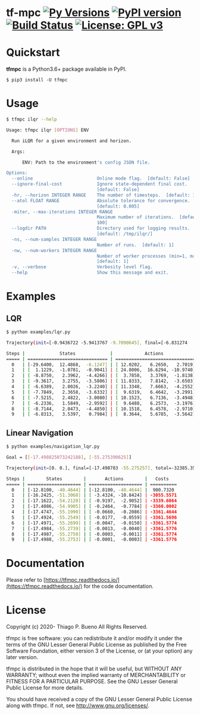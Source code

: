 # tf-mpc [![Py Versions][py-versions.svg]][pypi-project] [![PyPI version][pypi-version.svg]][pypi-version] [![Build Status][travis.svg]][travis-project] [![License: GPL v3][license.svg]][license]


# Quickstart

**tfmpc** is a Python3.6+ package available in PyPI.

```text
$ pip3 install -U tfmpc
```


# Usage

```bash
$ tfmpc ilqr --help

Usage: tfmpc ilqr [OPTIONS] ENV

  Run iLQR for a given environment and horizon.

  Args:

      ENV: Path to the environment's config JSON file.

Options:
  --online                        Online mode flag.  [default: False]
  --ignore-final-cost             Ignore state-dependent final cost.
                                  [default: False]
  -hr, --horizon INTEGER RANGE    The number of timesteps.  [default: 10]
  --atol FLOAT RANGE              Absolute tolerance for convergence.
                                  [default: 0.005]
  -miter, --max-iterations INTEGER RANGE
                                  Maximum number of iterations.  [default:
                                  100]
  --logdir PATH                   Directory used for logging results.
                                  [default: /tmp/ilqr/]
  -ns, --num-samples INTEGER RANGE
                                  Number of runs.  [default: 1]
  -nw, --num-workers INTEGER RANGE
                                  Number of worker processes (min=1, max=12).
                                  [default: 1]
  -v, --verbose                   Verbosity level flag.
  --help                          Show this message and exit.
```

# Examples


## LQR

```bash
$ python examples/lqr.py

Trajectory(init=[-0.9436722 -5.9413767 -9.7090645], final=[-6.831274    3.5397437   0.79844564], total=-34.2876)

Steps |             States             |            Actions             |  Costs  
===== | ============================== | ============================== | ========
  0   | [-29.6400,  12.4868,  -6.1247] | [ 12.0202,   6.2650,   2.7019] |   9.9491
  1   | [  1.1229,  -1.0781,  -0.9041] | [ 24.8006,  16.6294, -10.9740] |  49.6677
  2   | [ -8.8750,   2.3962,  -4.4266] | [  3.7858,   3.3769,  -1.8138] |  -1.6455
  3   | [ -9.3617,   3.2755,  -3.5806] | [ 11.8333,   7.8142,  -3.6503] | -11.4392
  4   | [ -6.6389,   2.0026,  -3.2240] | [ 11.3348,   7.6663,  -4.2552] | -11.8703
  5   | [ -7.7849,   2.3658,  -3.6332] | [  9.6319,   6.4642,  -3.2991] | -12.2632
  6   | [ -7.5215,   2.4822,  -3.0080] | [ 10.1523,   6.7136,  -3.4948] | -12.7255
  7   | [ -6.2336,   1.5849,  -2.9592] | [  9.6488,   6.2573,  -3.1976] | -12.8830
  8   | [ -8.7144,   2.0473,  -4.4850] | [ 10.1518,   6.4578,  -2.9710] | -11.6011
  9   | [ -6.8313,   3.5397,   0.7984] | [  8.3644,   5.6785,  -3.5642] | -12.9032

```

## Linear Navigation

```bash
$ python examples/navigation_lqr.py

Goal = [[-17.498825073242188], [-55.275390625]]

Trajectory(init=[0. 0.], final=[-17.498783 -55.275257], total=-32385.3555)

Steps |        States        |       Actions        |   Costs   
===== | ==================== | ==================== | ==========
  0   | [-12.8100, -40.4644] | [-12.8100, -40.4644] |  900.7320 
  1   | [-16.2425, -51.3068] | [ -3.4324, -10.8424] | -3055.5571
  2   | [-17.1622, -54.2120] | [ -0.9197,  -2.9052] | -3339.6064
  3   | [-17.4086, -54.9905] | [ -0.2464,  -0.7784] | -3360.0002
  4   | [-17.4747, -55.1990] | [ -0.0660,  -0.2086] | -3361.4644
  5   | [-17.4924, -55.2549] | [ -0.0177,  -0.0559] | -3361.5696
  6   | [-17.4971, -55.2699] | [ -0.0047,  -0.0150] | -3361.5774
  7   | [-17.4984, -55.2739] | [ -0.0013,  -0.0040] | -3361.5776
  8   | [-17.4987, -55.2750] | [ -0.0003,  -0.0011] | -3361.5774
  9   | [-17.4988, -55.2753] | [ -0.0001,  -0.0003] | -3361.5776

```


# Documentation

Please refer to [https://tfmpc.readthedocs.io/](https://tfmpc.readthedocs.io/) for the code documentation.


# License

Copyright (c) 2020- Thiago P. Bueno All Rights Reserved.

tfmpc is free software: you can redistribute it and/or modify it
under the terms of the GNU Lesser General Public License as published by
the Free Software Foundation, either version 3 of the License, or (at
your option) any later version.

tfmpc is distributed in the hope that it will be useful, but
WITHOUT ANY WARRANTY; without even the implied warranty of
MERCHANTABILITY or FITNESS FOR A PARTICULAR PURPOSE. See the GNU Lesser
General Public License for more details.

You should have received a copy of the GNU Lesser General Public License
along with tfmpc. If not, see http://www.gnu.org/licenses/.


[py-versions.svg]: https://img.shields.io/pypi/pyversions/tfmpc.svg?logo=python&logoColor=white
[pypi-project]: https://pypi.org/project/tfmpc

[pypi-version.svg]: https://badge.fury.io/py/tfmpc.svg
[pypi-version]: https://badge.fury.io/py/tfmpc

[travis.svg]: https://img.shields.io/travis/thiagopbueno/tf-mpc/master.svg?logo=travis
[travis-project]: https://travis-ci.org/thiagopbueno/tf-mpc

[license.svg]: https://img.shields.io/badge/License-GPL%20v3-blue.svg
[license]: https://github.com/thiagopbueno/tf-mpc/blob/master/LICENSE